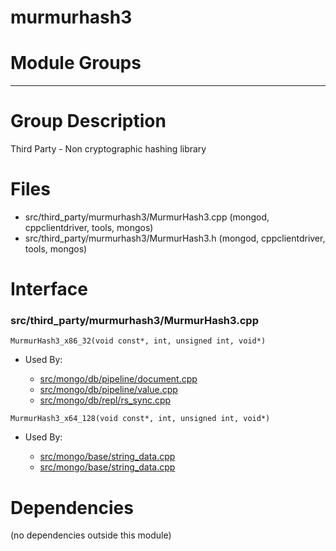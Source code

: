 # murmurhash3

# Module Groups

-------------

# Group Description
Third Party - Non cryptographic hashing library

# Files
- src/third\_party/murmurhash3/MurmurHash3.cpp   (mongod, cppclientdriver, tools, mongos)
- src/third\_party/murmurhash3/MurmurHash3.h   (mongod, cppclientdriver, tools, mongos)

# Interface

### src/third\_party/murmurhash3/MurmurHash3.cpp

<div></div>

    MurmurHash3_x86_32(void const*, int, unsigned int, void*)

- Used By:

    - [src/mongo/db/pipeline/document.cpp](../aggregation\_framework)
    - [src/mongo/db/pipeline/value.cpp](../aggregation\_framework)
    - [src/mongo/db/repl/rs\_sync.cpp](../replication)

<div></div>

    MurmurHash3_x64_128(void const*, int, unsigned int, void*)

- Used By:

    - [src/mongo/base/string\_data.cpp](../base\_utilites)
    - [src/mongo/base/string\_data.cpp](../base\_utilites)

# Dependencies
(no dependencies outside this module)
